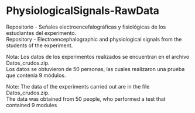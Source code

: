 # PhysiologicalSignals-RawData
Repositorio - Señales electroencefalográficas y fisiológicas de los estudiantes del experimento.  
Repository - Electroencephalographic and physiological signals from the students of the experiment.


Nota: Los datos de los experimentos realizados se encuentran en el archivo Datos_crudos.zip.  
  Los datos se obtuvieron de 50 personas, las cuales realizaron una prueba que contenía 9 módulos.

Note: The data of the experiments carried out are in the file Datos_crudos.zip.  
  The data was obtained from 50 people, who performed a test that contained 9 modules
